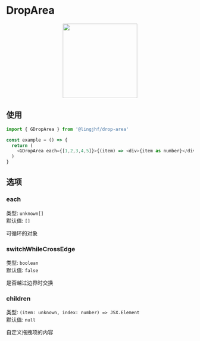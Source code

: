 # DropArea

<p align="center">
<img src="https://raw.githubusercontent.com/lingjhf/guava/master/images/dropArea/drop-area.png" style="width:200px;" />
</p>

## 使用

```js
import { GDropArea } from '@lingjhf/drop-area'

const example = () => {
  return (
    <GDropArea each={[1,2,3,4,5]}>{(item) => <div>{item as number}</div>}</GDropArea>
  )
}

 ```

## 选项

### each

类型: `unknown[]`<br>
默认值: `[]`

可循环的对象

### switchWhileCrossEdge

类型: `boolean`<br>
默认值: `false`

是否越过边界时交换

### children

类型: `(item: unknown, index: number) => JSX.Element`<br>
默认值: `null`

自定义拖拽项的内容
